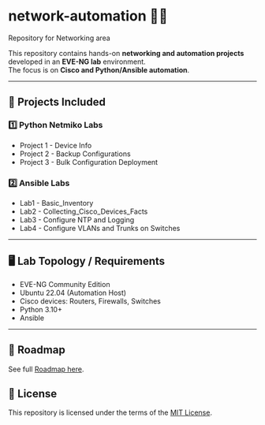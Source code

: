 # network-automation 🔧🌐
Repository for Networking area

This repository contains hands-on **networking and automation projects** developed in an **EVE-NG lab** environment.  
The focus is on **Cisco and Python/Ansible automation**.  

---

## 📌 Projects Included

### 1️⃣ Python Netmiko Labs
- Project 1 - Device Info
- Project 2 - Backup Configurations
- Project 3 - Bulk Configuration Deployment

### 2️⃣ Ansible Labs
- Lab1 - Basic_Inventory
- Lab2 - Collecting_Cisco_Devices_Facts
- Lab3 - Configure NTP and Logging
- Lab4 - Configure VLANs and Trunks on Switches

---

## 🖥️ Lab Topology / Requirements

- EVE-NG Community Edition
- Ubuntu 22.04 (Automation Host)  
- Cisco devices: Routers, Firewalls, Switches  
- Python 3.10+  
- Ansible

---

## 📅 Roadmap
See full [Roadmap here](./ROADMAP.md).

## 📄 License
This repository is licensed under the terms of the [MIT License](./LICENSE).
